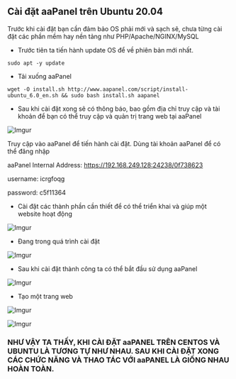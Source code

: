 ## Cài đặt aaPanel trên Ubuntu 20.04
Trước khi cài đặt bạn cần đảm bảo OS phải mới và sạch sẽ, chưa từng cài đặt các phần mềm hay nền tảng như PHP/Apache/NGINX/MySQL

- Trước tiên ta tiến hành update OS để về phiên bản mới nhất. 

```
sudo apt -y update
```

- Tải xuống aaPanel

```
wget -O install.sh http://www.aapanel.com/script/install-ubuntu_6.0_en.sh && sudo bash install.sh aapanel
```

- Sau khi cài đặt xong sẽ có thông báo, bao gồm địa chỉ truy cập và tài khoản để bạn có thể truy cập và quản trị trang web tại aaPanel

![Imgur](https://i.imgur.com/EvvuRrC.png)

Truy cập vào aaPanel để tiến hành cài đặt. Dùng tài khoản aaPanel để có thể đăng nhập  

aaPanel Internal Address: https://192.168.249.128:24238/0f738623

username: icrgfoqg

password: c5f11364

- Cài đặt các thành phần cần thiết để có thể triển khai và giúp một website hoạt động

![Imgur](https://i.imgur.com/5RN8aWj.png)

- Đang trong quá trình cài đặt

![Imgur](https://i.imgur.com/FMXk9Wi.png)

- Sau khi cài đặt thành công ta có thể bắt đầu sử dụng aaPanel

![Imgur](https://i.imgur.com/gSgYqDg.png)


- Tạo một trang web

![Imgur](https://i.imgur.com/4dgTW2x.png)

![Imgur](https://i.imgur.com/0tcew2M.png)

### NHƯ VẬY TA THẤY, KHI CÀI ĐẶT aaPANEL TRÊN CENTOS VÀ UBUNTU LÀ TƯƠNG TỰ NHƯ NHAU. SAU KHI CÀI ĐẶT XONG CÁC CHỨC NĂNG VÀ THAO TÁC VỚI aaPANEL LÀ GIỐNG NHAU HOÀN TOÀN.

